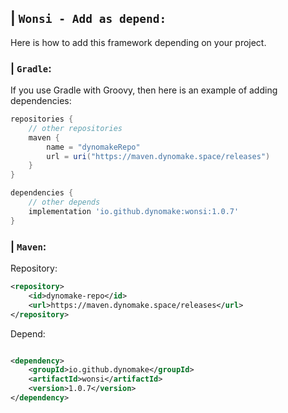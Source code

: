 ## | `Wonsi - Add as depend:`


Here is how to add this framework depending on your project.
### | `Gradle`:
If you use Gradle with Groovy, then here is an example of adding dependencies:
```groovy
repositories {
    // other repositories
    maven {
        name = "dynomakeRepo"
        url = uri("https://maven.dynomake.space/releases")
    }
}

dependencies {
    // other depends
    implementation 'io.github.dynomake:wonsi:1.0.7'
}
```

### | `Maven`:

Repository:

```xml
<repository>
    <id>dynomake-repo</id>
    <url>https://maven.dynomake.space/releases</url>
</repository>
```

Depend:

```xml

<dependency>
    <groupId>io.github.dynomake</groupId>
    <artifactId>wonsi</artifactId>
    <version>1.0.7</version>
</dependency>
```